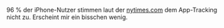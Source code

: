 96 % der iPhone-Nutzer stimmen laut der [nytimes.com](https://www.nytimes.com/2021/05/20/opinion/apple-facebook-ios-privacy.html) dem App-Tracking nicht zu. Erscheint mir ein bisschen wenig.